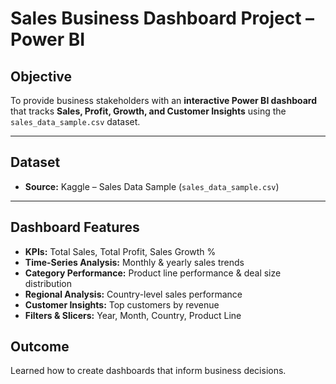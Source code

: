 # Sales Business Dashboard Project – Power BI

## Objective
To provide business stakeholders with an **interactive Power BI dashboard** that tracks **Sales, Profit, Growth, and Customer Insights** using the `sales_data_sample.csv` dataset.

---

##  Dataset
- **Source:** Kaggle – Sales Data Sample (`sales_data_sample.csv`)

---

## Dashboard Features
- **KPIs:** Total Sales, Total Profit, Sales Growth %
- **Time-Series Analysis:** Monthly & yearly sales trends
- **Category Performance:** Product line performance & deal size distribution
- **Regional Analysis:** Country-level sales performance
- **Customer Insights:** Top customers by revenue
- **Filters & Slicers:** Year, Month, Country, Product Line

 ## **Outcome** 
 Learned how to create dashboards that inform business decisions.
